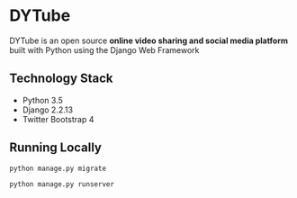 # DYTube

DYTube is an open source **online video sharing and social media platform** built with Python using the Django Web Framework


## Technology Stack

- Python 3.5
- Django 2.2.13 
- Twitter Bootstrap 4


## Running Locally

```bash
python manage.py migrate
```

```bash
python manage.py runserver
```

